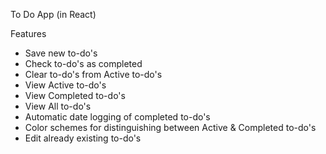 To Do App (in React)

Features
- Save new to-do's
- Check to-do's as completed
- Clear to-do's from Active to-do's
- View Active to-do's
- View Completed to-do's
- View All to-do's
- Automatic date logging of completed to-do's
- Color schemes for distinguishing between Active & Completed to-do's
- Edit already existing to-do's
